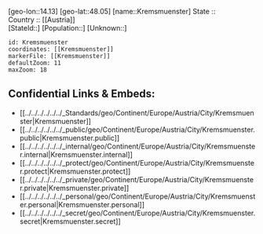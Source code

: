 ﻿---
location: [48.05,14.13] 
mapzoom: [7,12] 
mapmarker: city 
type: City
tags:
- geo/City


SpocWebEntityId: 31636
isDeleted: false
confidential: public

---
[geo-lon::14.13] 
[geo-lat::48.05] 
[name::Kremsmuenster] 
State ::  
Country :: [[Austria]]  
[StateId::] 
[Population::] 
[Unknown::] 


```leaflet
id: Kremsmuenster
coordinates: [[Kremsmuenster]] 
markerFile: [[Kremsmuenster]] 
defaultZoom: 11 
maxZoom: 18
```


## Confidential Links & Embeds: 
- [[../../../../../../_Standards/geo/Continent/Europe/Austria/City/Kremsmuenster|Kremsmuenster]] 
- [[../../../../../../_public/geo/Continent/Europe/Austria/City/Kremsmuenster.public|Kremsmuenster.public]] 
- [[../../../../../../_internal/geo/Continent/Europe/Austria/City/Kremsmuenster.internal|Kremsmuenster.internal]] 
- [[../../../../../../_protect/geo/Continent/Europe/Austria/City/Kremsmuenster.protect|Kremsmuenster.protect]] 
- [[../../../../../../_private/geo/Continent/Europe/Austria/City/Kremsmuenster.private|Kremsmuenster.private]] 
- [[../../../../../../_personal/geo/Continent/Europe/Austria/City/Kremsmuenster.personal|Kremsmuenster.personal]] 
- [[../../../../../../_secret/geo/Continent/Europe/Austria/City/Kremsmuenster.secret|Kremsmuenster.secret]] 
